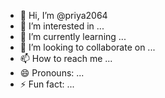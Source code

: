 - 👋 Hi, I’m @priya2064
- 👀 I’m interested in ...
- 🌱 I’m currently learning ...
- 💞️ I’m looking to collaborate on ...
- 📫 How to reach me ...
- 😄 Pronouns: ...
- ⚡ Fun fact: ...

<!---
priya2064/priya2064 is a ✨ special ✨ repository because its `README.md` (this file) appears on your GitHub profile.
You can click the Preview link to take a look at your changes.
--->

